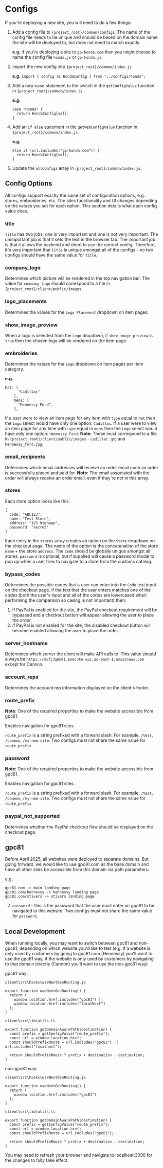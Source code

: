 # Configs

If you're deploying a new site, you will need to do a few things:

1. Add a config file to `{project_root}/common/configs`. The name of the config file needs to be unique and should be based on the domain name the site will be deployed to, but does not need to match exactly.

   **e.g.** If you're deploying a site to `gp-honda.com` then you might choose to name the config file `honda.js` or `gp-honda.js`.

2. Import the new config into `{project_root}/common/index.js`

   **e.g.** `import { config as HondaConfig } from "../configs/honda";`

3. Add a new case statement to the switch in the `getConfigValue` function in `{project_root}/common/index.js`.

   **e.g.**

   ```
   case "Honda" {
     return HondaConfig[val];
   }
   ```

4. Add an `if else` statement in the `getWebConfigValue` function in `{project_root}/common/index.js`.

   **e.g.**

   ```
   else if (url.includes("gp-honda.com")) {
     return HondaConfig[val];
   }
   ```

5. Update the `allConfigs` array in `{project_root}/common/index.js`.

## Config Options

All configs support exactly the same set of configuration options, e.g. stores, embroideries, etc. The sites functionality and UI changes depending on the values you set for each option. This section details what each config value does.

### title

`title` has two jobs; one is very important and one is not very important. The unimportant job is that it sets the text in the browser tab. The important job is that it allows the backend and client to use the correct config. Therefore, it's very important that `title` is unique amongst all of the configs - no two configs should have the same value for `title`.

### company_logo

Determines which picture will be rendered in the top navigation bar. The value for `company_logo` should correspond to a file in `{project_root}/client/public/images`.

### logo_placements

Determines the values for the `Logo Placement` dropdown on item pages.

### show_image_preview

When a logo is selected from the `Logo` dropdown, if `show_image_preview` is `true` then the chosen logo will be rendered on the item page.

### embroideries

Determines the values for the `Logo` dropdown on item pages per item category.

**e.g.**

```
hat: [
      "Cadillac"
    ],
    mens: [
      "Hennessy Ford",
    ],
```

If a user were to view an item page for any item with `type` equal to `hat` then the `Logo` select would have only one option: `Cadillac`. If a user were to view an item page for any time with `type` equal to `mens` then the `Logo` select would have only one option: `Hennessy Ford`. **Note:** These must correspond to a file in `{project_root}/client/public/images` - `cadillac.jpg` and `hennessy_ford.jpg`.

### email_recipients

Determines which email addresses will receive an order email once an order is successfully placed and paid for. **Note:** The email associated with the order will always receive an order email, even if they're not in this array.

### stores

Each store option looks like this:

```
{
  code: "ABC123",
  name: "Test Store",
  address: "123 Highway",
  password: "secret"
}
```

Each entry in the `stores` array creates an option on the `Store` dropdown on the checkout page. The name of the option is the concatenation of the store `name` + the store `address`. The `code` should be globally unique amongst all stores. `password` is optional, but if supplied will cause a password modal to pop up when a user tries to navigate to a store from the customs catalog.


### bypass_codes

Determines the possible codes that a user can enter into the `Code` text input on the checkout page. If the text that the user enters matches one of the codes (both the user's input and all of the codes are lowercased when performing the comparison so casing is not important) then:

1) if PayPal is enabled for the site, the PayPal checkout requirement will be bypassed and a checkout button will appear allowing the user to place the order.
2) if PayPal is not enabled for the site, the disabled checkout button will become enabled allowing the user to place the order.

### server_hostname

Determines which server the client will make API calls to. This value should always be `https://mxfj3q6m01.execute-api.us-east-1.amazonaws.com` except for Cannon.

### account_reps

Determines the account rep information displayed on the client's footer.

### route_prefix

**Note:** One of the required properties to make the website accessible from gpc81.

Enables navigation for gpc81 sites.

`route_prefix` is a string prefixed with a forward slash. For example, `/test`, `/cannon`, `/my-new-site`. Two configs must not share the same value for `route_prefix`.

### password

**Note:** One of the required properties to make the website accessible from gpc81.

Enables navigation for gpc81 sites.

`route_prefix` is a string prefixed with a forward slash. For example, `/test`, `/cannon`, `/my-new-site`. Two configs must not share the same value for `route_prefix`.

### paypal_not_supported

Determines whether the PayPal checkout flow should be displayed on the checkout page.

## gpc81

Before April 2025, all websites were deployed to separate domains. But going forward, we would like to use gpc81.com as the base domain and have all other sites be accessible from this domain via path parameters.

e.g.

```
gpc81.com -> main landing page
gpc81.com/hennessy -> hennessy landing page
gpc81.com/stivers -> stivers landing page
```

2. `password` - this is the password that the user must enter on gpc81 to be navigated to this website. Two configs must not share the same value for `password`.

## Local Development

When running locally, you may want to switch between gpc81 and non-gpc81, depending on which website you'd like to test (e.g. if a website is only used by customers by going to gpc81.com (Hennessy) you'll want to use the gpc81 way, if the website is only used by customers by navigating to that domain directly (Cannon) you'll want to use the non-gpc81 way)

gpc81 way:

`client\src\hooks\useNextGenRouting.js`

```
export function useNextGenRouting() {
  return (
    window.location.href.includes("gpc81") ||
    window.location.href.includes("localhost")
  );
}
```

`client\src\lib\utils.ts`

```
export function getDomainAwarePath(destination) {
  const prefix = getConfigValue("route_prefix");
  const url = window.location.href;
  const shouldPrefixRoute = url.includes("gpc81") || url.includes("localhost");

  return shouldPrefixRoute ? prefix + destination : destination;
}
```

non-gpc81 way:

`client\src\hooks\useNextGenRouting.js`

```
export function useNextGenRouting() {
  return (
    window.location.href.includes("gpc81")
  );
}
```

`client\src\lib\utils.ts`

```
export function getDomainAwarePath(destination) {
  const prefix = getConfigValue("route_prefix");
  const url = window.location.href;
  const shouldPrefixRoute = url.includes("gpc81");

  return shouldPrefixRoute ? prefix + destination : destination;
}
```

You may need to refresh your browser and navigate to localhost:3000 for the changes to fully take effect.
